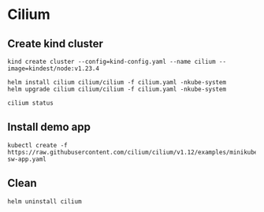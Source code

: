 # Cilium


## Create kind cluster

```console
kind create cluster --config=kind-config.yaml --name cilium --image=kindest/node:v1.23.4
```


```console
helm install cilium cilium/cilium -f cilium.yaml -nkube-system
helm upgrade cilium cilium/cilium -f cilium.yaml -nkube-system

cilium status
```

## Install demo app

```console
kubectl create -f https://raw.githubusercontent.com/cilium/cilium/v1.12/examples/minikube/http-sw-app.yaml
```


## Clean

```
helm uninstall cilium
```